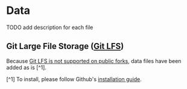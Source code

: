 # Data

TODO add description for each file

## Git Large File Storage ([Git LFS](https://docs.github.com/en/repositories/working-with-files/managing-large-files))

Because [Git LFS is not supported on public forks](https://github.com/git-lfs/git-lfs/issues/1906#issuecomment-276602035), data files have been added as is [^1].

[^1] To install, please follow Github's [installation guide](https://docs.github.com/en/repositories/working-with-files/managing-large-files/installing-git-large-file-storage).
